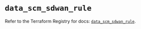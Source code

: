 # `data_scm_sdwan_rule`

Refer to the Terraform Registry for docs: [`data_scm_sdwan_rule`](https://registry.terraform.io/providers/paloaltonetworks/scm/1.0.2/docs/data-sources/sdwan_rule).
